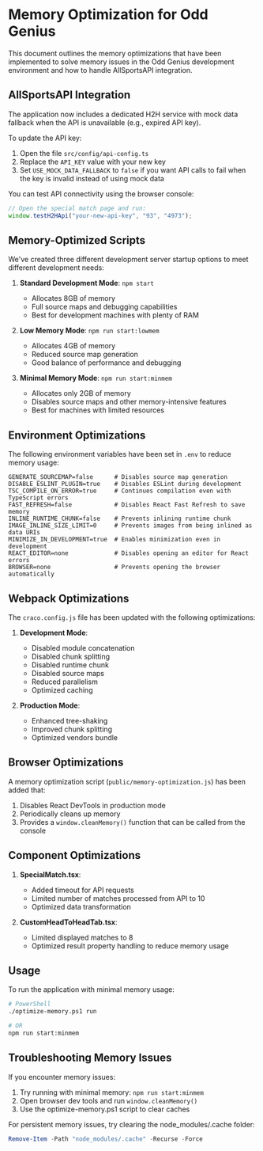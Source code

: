 # Memory Optimization for Odd Genius

This document outlines the memory optimizations that have been implemented to solve memory issues in the Odd Genius development environment and how to handle AllSportsAPI integration.

## AllSportsAPI Integration

The application now includes a dedicated H2H service with mock data fallback when the API is unavailable (e.g., expired API key).

To update the API key:

1. Open the file `src/config/api-config.ts`
2. Replace the `API_KEY` value with your new key
3. Set `USE_MOCK_DATA_FALLBACK` to `false` if you want API calls to fail when the key is invalid instead of using mock data

You can test API connectivity using the browser console:

```javascript
// Open the special match page and run:
window.testH2HApi("your-new-api-key", "93", "4973");
```

## Memory-Optimized Scripts

We've created three different development server startup options to meet different development needs:

1. **Standard Development Mode**: `npm start`

   - Allocates 8GB of memory
   - Full source maps and debugging capabilities
   - Best for development machines with plenty of RAM

2. **Low Memory Mode**: `npm run start:lowmem`

   - Allocates 4GB of memory
   - Reduced source map generation
   - Good balance of performance and debugging

3. **Minimal Memory Mode**: `npm run start:minmem`
   - Allocates only 2GB of memory
   - Disables source maps and other memory-intensive features
   - Best for machines with limited resources

## Environment Optimizations

The following environment variables have been set in `.env` to reduce memory usage:

```
GENERATE_SOURCEMAP=false      # Disables source map generation
DISABLE_ESLINT_PLUGIN=true    # Disables ESLint during development
TSC_COMPILE_ON_ERROR=true     # Continues compilation even with TypeScript errors
FAST_REFRESH=false            # Disables React Fast Refresh to save memory
INLINE_RUNTIME_CHUNK=false    # Prevents inlining runtime chunk
IMAGE_INLINE_SIZE_LIMIT=0     # Prevents images from being inlined as data URIs
MINIMIZE_IN_DEVELOPMENT=true  # Enables minimization even in development
REACT_EDITOR=none             # Disables opening an editor for React errors
BROWSER=none                  # Prevents opening the browser automatically
```

## Webpack Optimizations

The `craco.config.js` file has been updated with the following optimizations:

1. **Development Mode**:

   - Disabled module concatenation
   - Disabled chunk splitting
   - Disabled runtime chunk
   - Disabled source maps
   - Reduced parallelism
   - Optimized caching

2. **Production Mode**:
   - Enhanced tree-shaking
   - Improved chunk splitting
   - Optimized vendors bundle

## Browser Optimizations

A memory optimization script (`public/memory-optimization.js`) has been added that:

1. Disables React DevTools in production mode
2. Periodically cleans up memory
3. Provides a `window.cleanMemory()` function that can be called from the console

## Component Optimizations

1. **SpecialMatch.tsx**:

   - Added timeout for API requests
   - Limited number of matches processed from API to 10
   - Optimized data transformation

2. **CustomHeadToHeadTab.tsx**:
   - Limited displayed matches to 8
   - Optimized result property handling to reduce memory usage

## Usage

To run the application with minimal memory usage:

```bash
# PowerShell
./optimize-memory.ps1 run

# OR
npm run start:minmem
```

## Troubleshooting Memory Issues

If you encounter memory issues:

1. Try running with minimal memory: `npm run start:minmem`
2. Open browser dev tools and run `window.cleanMemory()`
3. Use the optimize-memory.ps1 script to clear caches

For persistent memory issues, try clearing the node_modules/.cache folder:

```powershell
Remove-Item -Path "node_modules/.cache" -Recurse -Force
```
